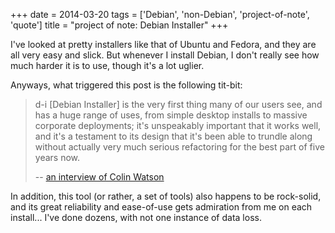 +++
date = 2014-03-20
tags = ['Debian', 'non-Debian', 'project-of-note', 'quote']
title = "project of note: Debian Installer"
+++

I\'ve looked at pretty installers like that of Ubuntu and Fedora, and
they are all very easy and slick. But whenever I install Debian, I
don\'t really see how much harder it is to use, though it\'s a lot
uglier.

Anyways, what triggered this post is the following tit-bit:

> d-i \[Debian Installer\] is the very first thing many of our users
> see, and has a huge range of uses, from simple desktop installs to
> massive corporate deployments; it\'s unspeakably important that it
> works well, and it\'s a testament to its design that it\'s been able
> to trundle along without actually very much serious refactoring for
> the best part of five years now.
>
> \-- [an interview of Colin Watson]

In addition, this tool (or rather, a set of tools) also happens to be
rock-solid, and its great reliability and ease-of-use gets admiration
from me on each install\... I\'ve done dozens, with not one instance of
data loss.

  [an interview of Colin Watson]: http://raphaelhertzog.com/2010/11/25/people-behind-debian-colin-watson/
